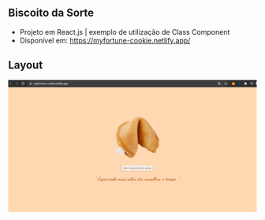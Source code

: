 ## Biscoito da Sorte 

- Projeto em React.js | exemplo de utilização de Class Component
- Disponível em: <https://myfortune-cookie.netlify.app/>

## Layout

<img src="https://github.com/DaianeM/assets/blob/main/fortune-cookie.png" width="600px"><br>
